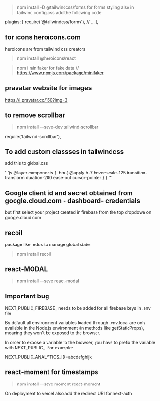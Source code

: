 # 
> npm install -D @tailwindcss/forms  for forms styling
also in tailwind.config.css add the following code

  plugins: [
    require('@tailwindcss/forms'),
    // ...
  ],

  ## for icons heroicons.com 
  heroicons are from tailwind css creators

  > npm install @heroicons/react

  > npm i minifaker
  for fake data
  // https://www.npmjs.com/package/minifaker

  ## pravatar website for images

  https://i.pravatar.cc/150?img=3

  ## to remove scrollbar

  >npm install --save-dev tailwind-scrollbar

  require('tailwind-scrollbar'),

  ## To add custom classses in tailwindcss
  add this to global.css
 
 '''js
  @layer components {
    .btn {
        @apply h-7 hover:scale-125 transition-transform duration-200 ease-out cursor-pointer
    }
}
'''

## Google client id and secret obtained from google.cloud.com - dashboard- credentials

but first select your project created in firebase from the top dropdown on google.cloud.com

## recoil 
package like redux to manage global state

>npm install recoil

## react-MODAL
>npm install --save react-modal

## Important bug

NEXT_PUBLIC_FIREBASE_  needs to be added for all firebase keys in .env file

By default all environment variables loaded through .env.local are only available in the Node.js environment (in methods like getStaticProps), meaning they won't be exposed to the browser.

In order to expose a variable to the browser, you have to prefix the variable with NEXT_PUBLIC_. For example:

NEXT_PUBLIC_ANALYTICS_ID=abcdefghijk

## react-moment for timestamps

>npm install --save moment react-moment

On deployment to vercel also add the redirect URI for next-auth